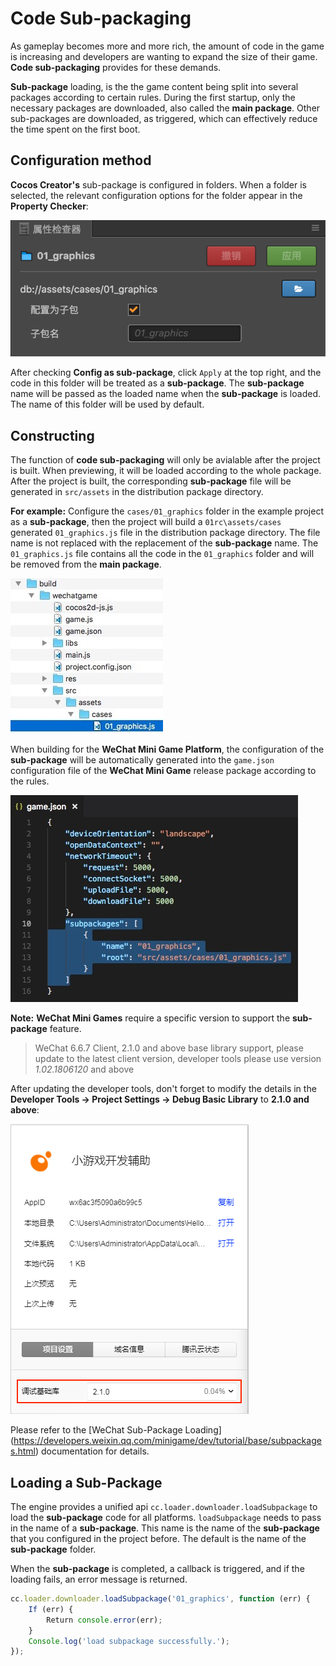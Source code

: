 # Code Sub-packaging

As gameplay becomes more and more rich, the amount of code in the game is increasing and developers are wanting to expand the size of their game. **Code sub-packaging** provides for these demands.

**Sub-package** loading, is the the game content being split into several packages according to certain rules. During the first startup, only the necessary packages are downloaded, also called the **main package**. Other sub-packages are downloaded, as triggered, which can effectively reduce the time spent on the first boot.

## Configuration method

__Cocos Creator's__ sub-package is configured in folders. When a folder is selected, the relevant configuration options for the folder appear in the **Property Checker**:

![subpackage](./subpackage/subpackage.png)

After checking **Config as sub-package**, click `Apply` at the top right, and the code in this folder will be treated as a __sub-package__. The __sub-package__ name will be passed as the loaded name when the __sub-package__ is loaded. The name of this folder will be used by default.

## Constructing

The function of **code sub-packaging** will only be avialable after the project is built. When previewing, it will be loaded according to the whole package. After the project is built, the corresponding **sub-package** file will be generated in `src/assets` in the distribution package directory.

**For example:** Configure the `cases/01_graphics` folder in the example project as a **sub-package**, then the project will build a `01rc\assets/cases` generated `01_graphics.js` file in the distribution package directory. The file name is not replaced with the replacement of the **sub-package** name. The `01_graphics.js` file contains all the code in the `01_graphics` folder and will be removed from the **main package**.

![package](./subpackage/package.png)

When building for the **WeChat Mini Game Platform**, the configuration of the **sub-package** will be automatically generated into the `game.json` configuration file of the **WeChat Mini Game** release package according to the rules.

![profile](./subpackage/profile.png)

**Note:** **WeChat Mini Games** require a specific version to support the **sub-package** feature.
> WeChat 6.6.7 Client, 2.1.0 and above base library support, please update to the latest client version, developer tools please use version *1.02.1806120* and above

After updating the developer tools, don't forget to modify the details in the __Developer Tools -> Project Settings -> Debug Basic Library__ to __2.1.0 and above__:

![subpackage2](./subpackage/subpackage2.png)

Please refer to the [WeChat Sub-Package Loading] (https://developers.weixin.qq.com/minigame/dev/tutorial/base/subpackages.html) documentation for details.

## Loading a Sub-Package

The engine provides a unified api `cc.loader.downloader.loadSubpackage` to load the **sub-package** code for all platforms. `loadSubpackage` needs to pass in the name of a **sub-package**. This name is the name of the **sub-package** that you configured in the project before. The default is the name of the **sub-package** folder.

When the **sub-package** is completed, a callback is triggered, and if the loading fails, an error message is returned.

```javascript
cc.loader.downloader.loadSubpackage('01_graphics', function (err) {
    If (err) {
        Return console.error(err);
    }
    Console.log('load subpackage successfully.');
});
```
